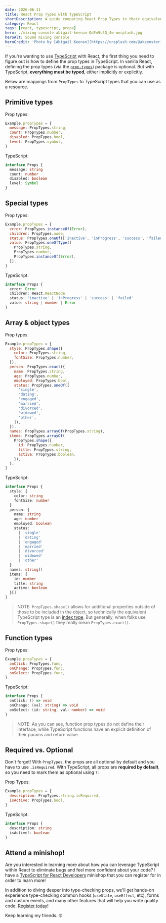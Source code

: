 ```yaml
---
date: 2020-06-11
title: React Prop Types with TypeScript
shortDescription: A guide comparing React Prop Types to their equivalent TypeScript definitions
category: React
tags: [react, typescript, props]
hero: ./mixing-console-abigail-keenan-QdEn9s5Q_4w-unsplash.jpg
heroAlt: Sound mixing console
heroCredit: 'Photo by [Abigail Keenan](https://unsplash.com/@akeenster)'
---
```


If you're wanting to use [TypeScript](https://www.typescriptlang.org/) with React, the first thing you need to figure out is how to define the prop types in TypeScript. In vanilla React, defining the prop types (via the [`prop-types`](https://www.npmjs.com/package/prop-types)) package is optional. But with TypeScript, **everything must be typed**, either implicitly or explicitly.

Below are mappings from `PropTypes` to TypeScript types that you can use as a resource.

## Primitive types

Prop types:

```js
Example.propTypes = {
  message: PropTypes.string,
  count: PropTypes.number,
  disabled: PropTypes.bool,
  level: PropTypes.symbol,
}
```

TypeScript:

```ts
interface Props {
  message: string
  count: number
  disabled: boolean
  level: Symbol
}
```

## Special types

Prop types:

```js
Example.propTypes = {
  error: PropTypes.instanceOf(Error),
  children: PropTypes.node,
  status: PropTypes.oneOf(['inactive', 'inProgress', 'success', 'failed']),
  value: PropTypes.oneOfType([
    PropTypes.string,
    PropTypes.number,
    PropTypes.instanceOf(Error),
  ]),
}
```

TypeScript:

```ts
interface Props {
  error: Error
  children: React.ReactNode
  status: 'inactive' | 'inProgress' | 'success' | 'failed'
  value: string | number | Error
}
```

## Array & object types

Prop types:

```js
Example.propTypes = {
  style: PropTypes.shape({
    color: PropTypes.string,
    fontSize: PropTypes.number,
  }),
  person: PropTypes.exact({
    name: PropTypes.string,
    age: PropTypes.number,
    employed: PropTypes.bool,
    status: PropTypes.oneOf([
      'single',
      'dating',
      'engaged',
      'married',
      'divorced',
      'widowed',
      'other',
    ]),
  }),
  names: PropTypes.arrayOf(PropTypes.string),
  items: PropTypes.arrayOf(
    PropTypes.shape({
      id: PropTypes.number,
      title: PropTypes.string,
      active: PropTypes.boolean,
    }),
  ),
}
```

TypeScript:

```ts
interface Props {
  style: {
    color: string
    fontSize: number
  }
  person: {
    name: string
    age: number
    employed: boolean
    status:
      | 'single'
      | 'dating'
      | 'engaged'
      | 'married'
      | 'divorced'
      | 'widowed'
      | 'other'
  }
  names: string[]
  items: {
    id: number
    title: string
    active: boolean
  }[]
}
```

> NOTE: `PropTypes.shape()` allows for additional properties outside of those to be included in the object, so technically the equivalent TypeScript type is an [index type](https://www.typescriptlang.org/docs/handbook/advanced-types.html#index-types-and-index-signatures). But generally, when folks use `PropTypes.shape()` they really mean `PropTypes.exact()`.

## Function types

Prop types:

```js
Example.propTypes = {
  onClick: PropTypes.func,
  onChange: PropTypes.func,
  onSelect: PropTypes.func,
}
```

TypeScript:

```ts
interface Props {
  onClick: () => void
  onChange: (val: string) => void
  onSelect: (id: string, val: number) => void
}
```

> NOTE: As you can see, function prop types do not define their interface, while TypeScript functions have an explicit definition of their params and return value.

## Required vs. Optional

Don't forget! With `PropTypes`, the props are all optional by default and you have to use `.isRequired`. With TypeScript, all props are **required by default**, so you need to mark them as optional using `?`:

Prop Types:

```js
Example.propTypes = {
  description: PropTypes.string.isRequired,
  isActive: PropTypes.bool,
}
```

TypeScript:

```ts
interface Props {
  description: string
  isActive?: boolean
}
```

## Attend a minishop!

Are you interested in learning more about how you can leverage TypeScript within React to eliminate bugs and feel more confident about your code? I have a [TypeScript for React Developers](/minishops/typescript-for-react-developers/) minishop that you can register for in order to learn more!

In addition to diving deeper into type-checking props, we'll get hands-on experience type-checking common hooks (`useState`, `useEffect`, etc), forms and custom events, and many other features that will help you write quality code. [Register today](/minishops/typescript-for-react-developers/)!

Keep learning my friends. 🤓

